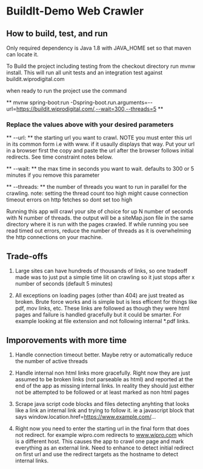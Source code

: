 # BuildIt-Demo Web Crawler

## How to build, test, and run
Only required dependency is Java 1.8 with JAVA_HOME set so that maven can locate it.

To Build the project including testing from the checkout directory run
mvnw install.  This will run all unit tests and an integration test against buildit.wiprodigital.com

when ready to run the project use the command

** mvnw spring-boot:run -Dspring-boot.run.arguments=--url=https://buildit.wiprodigital.com/,--wait=300,--threads=5 **

### Replace the values above with your  desired parameters
** --url: **   the starting url you want to crawl.  NOTE you must enter this url in its common form i.e with www. if it usaully displays that way.  Put your url in a browser first the copy and paste the url after the browser follows initial redirects.  See time constraint notes below.

** --wait: ** the max time in seconds you want to wait.  defaults to 300 or 5 minutes if you remove this parameter

** --threads: ** the number of threads you want to run in parallel for the crawling.  note:  setting the thread count too high might cause connection timeout errors on http fetches so dont set too high

Running this app will crawl your site of choice for up N number of seconds with N number of threads.   the output will be a siteMap.json file in the same directory where it is run with the pages crawled.
If while running you see read timed out errors, reduce the number of threads as it is overwhelming the http connections on your machine.

## Trade-offs
1. Large sites can have hundreds of thousands of links, so one tradeoff made was
to just put a simple time liit on crawling so it just stops after x number of seconds (default 5 minutes)

2. All exceptions on loading pages (other than 404) are just treated as broken.  Brute force works and is simple but is less efficent for
things like pdf, mov links, etc.  These links are followed as though they were html pages and failure is handled gracefully but it could be smarter.
For example looking at file extension and not following internal *.pdf links.

## Imporovements with more time
1. Handle connection timeout better.   Maybe retry or automatically reduce the number of active threads

2. Handle internal non html links more gracefully.    Right now they are just assumed to be broken links (not parseable as html)
and reported at the end of the app as missing internal links.  In reality they should just either not be attempted to be followed or at least marked as non html pages

3. Scrape java script code blocks and files detecting anyhting that looks like a link an internal link and trying to follow it.
ie a javascript block that says window.location.href=https://www.example.com/...

4. Right now you need to enter the starting url in the final form that does not redirect.  for example wipro.com redirects to www.wipro.com which is a different host.
This causes the app to crawl one page and mark everything as an external link.  Need to enhance to detect initial redirect on first url and
use the redirect targets as the hostname to detect internal links.
